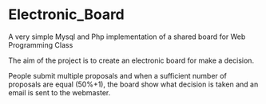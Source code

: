 Electronic_Board
================

A very simple Mysql and Php implementation of a shared board for Web Programming Class

The aim of the project is to create an electronic board for make a decision.

People submit multiple proposals and when a sufficient number of proposals are equal (50%+1), the board show what decision is taken and an email is sent to the webmaster.
